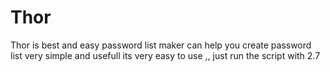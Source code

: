 # Thor
Thor is best and easy password list maker can help you create password list very simple and usefull
its very easy to use ,,
just run the script with 2.7
